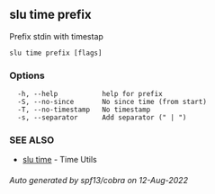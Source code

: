## slu time prefix

Prefix stdin with timestap

```
slu time prefix [flags]
```

### Options

```
  -h, --help           help for prefix
  -S, --no-since       No since time (from start)
  -T, --no-timestamp   No timestamp
  -s, --separator      Add separator (" | ")
```

### SEE ALSO

* [slu time](slu_time.md)	 - Time Utils

###### Auto generated by spf13/cobra on 12-Aug-2022
